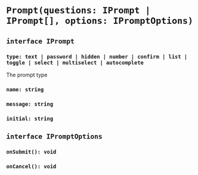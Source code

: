 # `Prompt(questions: IPrompt | IPrompt[], options: IPromptOptions)`

## `interface IPrompt`

### `type: text | password | hidden | number | confirm | list | toggle | select | multiselect | autocomplete`

The prompt type

### `name: string`

### `message: string`

### `initial: string`

## `interface IPromptOptions`

### `onSubmit(): void`

### `onCancel(): void`